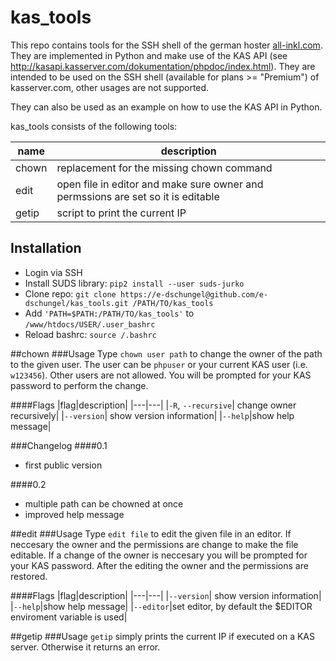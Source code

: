 # kas_tools
This repo contains tools for the SSH shell of the german hoster [all-inkl.com](http://www.all-inkl.com).
They are implemented in Python and make use of the KAS API (see http://kasapi.kasserver.com/dokumentation/phpdoc/index.html).
They are intended to be used on the SSH shell (available for plans >= "Premium") of kasserver.com, other usages are not supported.

They can also be used as an example on how to use the KAS API in Python. 

kas_tools consists of the following tools:

|name|description|
|---|---|
|chown|replacement for the missing chown command|
|edit|open file in editor and make sure owner and permssions are set so it is editable|
|getip|script to print the current IP|

## Installation
* Login via SSH
* Install SUDS library: `pip2 install --user suds-jurko`
* Clone repo: `git clone https://e-dschungel@github.com/e-dschungel/kas_tools.git /PATH/TO/kas_tools`
* Add `'PATH=$PATH:/PATH/TO/kas_tools'` to `/www/htdocs/USER/.user_bashrc`
* Reload bashrc: `source /.bashrc`

##chown
###Usage
Type `chown user path` to change the owner of the path to the given user.
The user can be `phpuser` or your current KAS user (i.e. `w123456`).
Other users are not allowed.
You will be prompted for your KAS password to perform the change.

####Flags
|flag|description|
|---|---|
|`-R`, `--recursive`| change owner recursively|
|`--version`| show version information|
|`--help`|show help message|

###Changelog
####0.1
- first public version

####0.2
- multiple path can be chowned at once
- improved help message

##edit
###Usage
Type `edit file` to edit the given file in an editor.
If neccesary the owner and the permissions are change to make the file editable.
If a change of the owner is neccesary you will be prompted for your KAS password.
After the editing the owner and the permissions are restored.

####Flags
|flag|description|
|---|---|
|`--version`| show version information|
|`--help`|show help message|
|`--editor`|set editor, by default the $EDITOR enviroment variable is used|


##getip
###Usage 
`getip` simply prints the current IP if executed on a KAS server.
Otherwise it returns an error.
